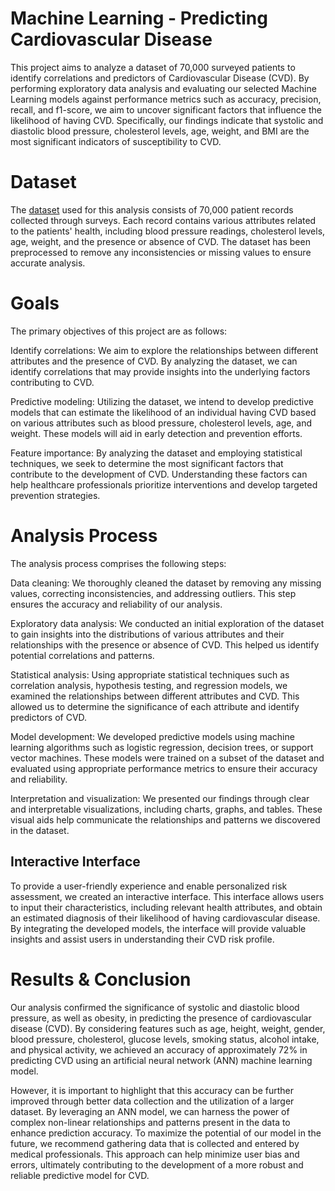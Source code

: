 # Machine Learning - Predicting Cardiovascular Disease
This project aims to analyze a dataset of 70,000 surveyed patients to identify correlations and predictors of Cardiovascular Disease (CVD). By performing exploratory data analysis and evaluating our selected Machine Learning models against performance metrics such as accuracy, precision, recall, and f1-score, we aim to uncover significant factors that influence the likelihood of having CVD. Specifically, our findings indicate that systolic and diastolic blood pressure, cholesterol levels, age, weight, and BMI are the most significant indicators of susceptibility to CVD.

# Dataset
The [dataset](https://www.kaggle.com/datasets/sulianova/cardiovascular-disease-dataset) used for this analysis consists of 70,000 patient records collected through surveys. Each record contains various attributes related to the patients' health, including blood pressure readings, cholesterol levels, age, weight, and the presence or absence of CVD. The dataset has been preprocessed to remove any inconsistencies or missing values to ensure accurate analysis.

# Goals
The primary objectives of this project are as follows:

Identify correlations: We aim to explore the relationships between different attributes and the presence of CVD. By analyzing the dataset, we can identify correlations that may provide insights into the underlying factors contributing to CVD.

Predictive modeling: Utilizing the dataset, we intend to develop predictive models that can estimate the likelihood of an individual having CVD based on various attributes such as blood pressure, cholesterol levels, age, and weight. These models will aid in early detection and prevention efforts.

Feature importance: By analyzing the dataset and employing statistical techniques, we seek to determine the most significant factors that contribute to the development of CVD. Understanding these factors can help healthcare professionals prioritize interventions and develop targeted prevention strategies.

# Analysis Process
The analysis process comprises the following steps:

Data cleaning: We thoroughly cleaned the dataset by removing any missing values, correcting inconsistencies, and addressing outliers. This step ensures the accuracy and reliability of our analysis.

Exploratory data analysis: We conducted an initial exploration of the dataset to gain insights into the distributions of various attributes and their relationships with the presence or absence of CVD. This helped us identify potential correlations and patterns.

Statistical analysis: Using appropriate statistical techniques such as correlation analysis, hypothesis testing, and regression models, we examined the relationships between different attributes and CVD. This allowed us to determine the significance of each attribute and identify predictors of CVD.

Model development: We developed predictive models using machine learning algorithms such as logistic regression, decision trees, or support vector machines. These models were trained on a subset of the dataset and evaluated using appropriate performance metrics to ensure their accuracy and reliability.

Interpretation and visualization: We presented our findings through clear and interpretable visualizations, including charts, graphs, and tables. These visual aids help communicate the relationships and patterns we discovered in the dataset.

## Interactive Interface
To provide a user-friendly experience and enable personalized risk assessment, we created an interactive interface. This interface allows users to input their characteristics, including relevant health attributes, and obtain an estimated diagnosis of their likelihood of having cardiovascular disease. By integrating the developed models, the interface will provide valuable insights and assist users in understanding their CVD risk profile.

# Results & Conclusion
Our analysis confirmed the significance of systolic and diastolic blood pressure, as well as obesity, in predicting the presence of cardiovascular disease (CVD). By considering features such as age, height, weight, gender, blood pressure, cholesterol, glucose levels, smoking status, alcohol intake, and physical activity, we achieved an accuracy of approximately 72% in predicting CVD using an artificial neural network (ANN) machine learning model.

However, it is important to highlight that this accuracy can be further improved through better data collection and the utilization of a larger dataset. By leveraging an ANN model, we can harness the power of complex non-linear relationships and patterns present in the data to enhance prediction accuracy. To maximize the potential of our model in the future, we recommend gathering data that is collected and entered by medical professionals. This approach can help minimize user bias and errors, ultimately contributing to the development of a more robust and reliable predictive model for CVD.
